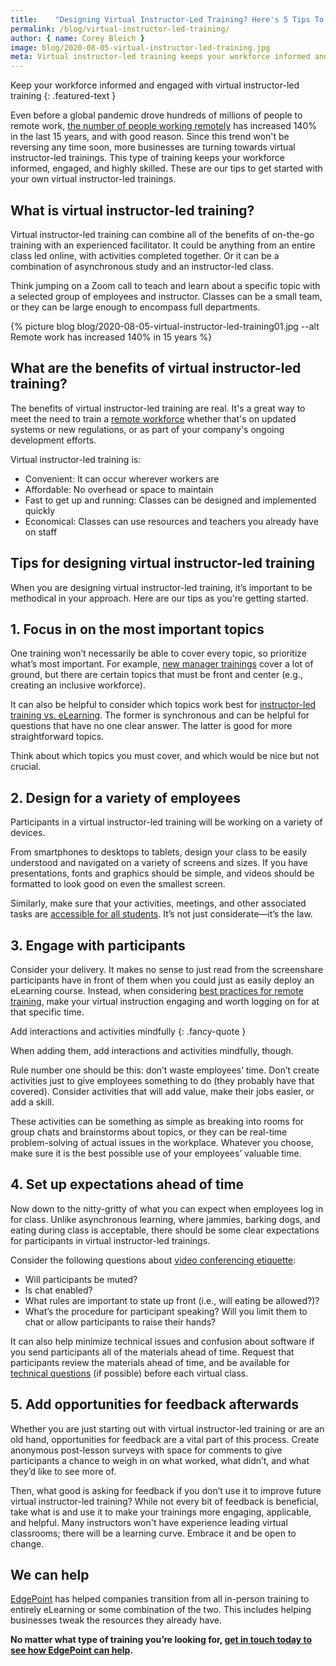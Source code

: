 ```yaml
---
title:    "Designing Virtual Instructor-Led Training? Here's 5 Tips To Get Started"
permalink: /blog/virtual-instructor-led-training/
author: { name: Corey Bleich }
image: blog/2020-08-05-virtual-instructor-led-training.jpg
meta: Virtual instructor-led training keeps your workforce informed and engaged. These are our tips to get started with your own virtual instructor-led programs.
---
```


Keep your workforce informed and engaged with virtual instructor-led training
{: .featured-text }

Even before a global pandemic drove hundreds of millions of people to remote work, [the number of people working remotely](https://www.smallbizgenius.net/by-the-numbers/remote-work-statistics/) has increased 140% in the last 15 years, and with good reason. Since this trend won't be reversing any time soon, more businesses are turning towards virtual instructor-led trainings. This type of training keeps your workforce informed, engaged, and highly skilled. These are our tips to get started with your own virtual instructor-led trainings.

## What is virtual instructor-led training? 

Virtual instructor-led training can combine all of the benefits of on-the-go training with an experienced facilitator. It could be anything from an entire class led online, with activities completed together. Or it can be a combination of asynchronous study and an instructor-led class. 

Think jumping on a Zoom call to teach and learn about a specific topic with a selected group of employees and instructor. Classes can be a small team, or they can be large enough to encompass full departments.

{% picture blog blog/2020-08-05-virtual-instructor-led-training01.jpg --alt Remote work has increased 140% in 15 years %}

## What are the benefits of virtual instructor-led training? 

The benefits of virtual instructor-led training are real. It's a great way to meet the need to train a [remote workforce](/blog/managing-remote-teams/) whether that's on updated systems or new regulations, or as part of your company's ongoing development efforts.

Virtual instructor-led training is:

* Convenient: It can occur wherever workers are
* Affordable: No overhead or space to maintain
* Fast to get up and running: Classes can be designed and implemented quickly
* Economical: Classes can use resources and teachers you already have on staff

## Tips for designing virtual instructor-led training  

When you are designing virtual instructor-led training, it’s important to be methodical in your approach. Here are our tips as you're getting started. 

## 1. Focus in on the most important topics  

One training won’t necessarily be able to cover every topic, so prioritize what’s most important. For example, [new manager trainings](/blog/new-manager-training/) cover a lot of ground, but there are certain topics that must be front and center (e.g., creating an inclusive workforce).

It can also be helpful to consider which topics work best for [instructor-led training vs. eLearning](/blog/instructor-led-training-vs-elearning/). The former is synchronous and can be helpful for questions that have no one clear answer. The latter is good for more straightforward topics.

Think about which topics you must cover, and which would be nice but not crucial. 

## 2. Design for a variety of employees

Participants in a virtual instructor-led training will be working on a variety of devices. 

From smartphones to desktops to tablets, design your class to be easily understood and navigated on a variety of screens and sizes. If you have presentations, fonts and graphics should be simple, and videos should be formatted to look good on even the smallest screen.

Similarly, make sure that your activities, meetings, and other associated tasks are [accessible for all students](/blog/accessible-elearning-programs/). It’s not just considerate—it’s the law.

## 3. Engage with participants 

Consider your delivery. It makes no sense to just read from the screenshare participants have in front of them when you could just as easily deploy an eLearning course. Instead, when considering [best practices for remote training](/blog/best-practices-for-training-remote-employees/), make your virtual instruction engaging and worth logging on for at that specific time. 

Add interactions and activities mindfully
{: .fancy-quote }

When adding them, add interactions and activities mindfully, though. 

Rule number one should be this: don’t waste employees’ time. Don’t create activities just to give employees something to do (they probably have that covered). Consider activities that will add value, make their jobs easier, or add a skill. 

These activities can be something as simple as breaking into rooms for group chats and brainstorms about topics, or they can be real-time problem-solving of actual issues in the workplace. Whatever you choose, make sure it is the best possible use of your employees’ valuable time.

## 4. Set up expectations ahead of time 

Now down to the nitty-gritty of what you can expect when employees log in for class. Unlike asynchronous learning, where jammies, barking dogs, and eating during class is acceptable, there should be some clear expectations for participants in virtual instructor-led trainings. 

Consider the following questions about [video conferencing etiquette](https://rise.articulate.com/share/gvG3O-OP8iILbaLO8p2QVDU77Hjf6u21#/lessons/_Ajag13jYW9MVKGGcl2U7jO3T68y4ajM):

* Will participants be muted?
* Is chat enabled?
* What rules are important to state up front (i.e., will eating be allowed?)?
* What’s the procedure for participant speaking? Will you limit them to chat or allow participants to raise their hands?

It can also help minimize technical issues and confusion about software if you send participants all of the materials ahead of time. Request that participants review the materials ahead of time, and be available for [technical questions](https://www.youtube.com/watch?v=FAhb8POx7_0&feature=emb_title) (if possible) before each virtual class.

## 5. Add opportunities for feedback afterwards 

Whether you are just starting out with virtual instructor-led training or are an old hand, opportunities for feedback are a vital part of this process. Create anonymous post-lesson surveys with space for comments to give participants a chance to weigh in on what worked, what didn’t, and what they’d like to see more of.

Then, what good is asking for feedback if you don’t use it to improve future virtual instructor-led training? While not every bit of feedback is beneficial, take what is and use it to make your trainings more engaging, applicable, and helpful. Many instructors won't have experience leading virtual classrooms; there will be a learning curve. Embrace it and be open to change.

## We can help

[EdgePoint](https://www.edgepointlearning.com/) has helped companies transition from all in-person training to entirely eLearning or some combination of the two. This includes helping businesses tweak the resources they already have. 

<strong>No matter what type of training you’re looking for, [get in touch today to see how EdgePoint can help](/contact/).</strong>
